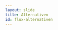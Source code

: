 ```yaml
---
layout: slide
title: Alternativen
id: flux-alternativen
---
```

<section markdown="1">
</section>
<section markdown="1">
</section>

